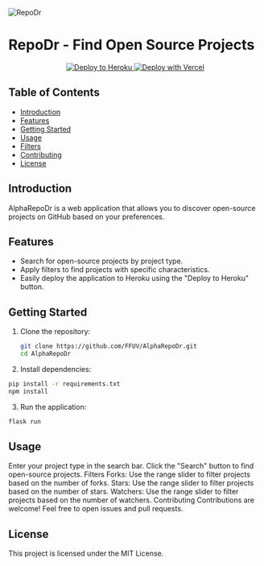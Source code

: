 ![RepoDr](https://reposweeper.com/assets/stethoscope.png)
# RepoDr - Find Open Source Projects


<p align="center">
  <a href="https://heroku.com/deploy?template=https://github.com/FFUV/AlphaRepoDr" target="_blank">
    <img src="https://www.herokucdn.com/deploy/button.svg" alt="Deploy to Heroku">
      <a href="https://vercel.com/new/clone?utm_source=busiyi&utm_campaign=oss&repository-url=https://github.com/FFUV/AlphaRepoDr" target="_blank">
    <img src="https://vercel.com/button" alt="Deploy with Vercel">
  </a>
</p>

## Table of Contents

- [Introduction](#introduction)
- [Features](#features)
- [Getting Started](#getting-started)
- [Usage](#usage)
- [Filters](#filters)
- [Contributing](#contributing)
- [License](#license)

## Introduction

AlphaRepoDr is a web application that allows you to discover open-source projects on GitHub based on your preferences.

## Features

- Search for open-source projects by project type.
- Apply filters to find projects with specific characteristics.
- Easily deploy the application to Heroku using the "Deploy to Heroku" button.

## Getting Started

1. Clone the repository:

   ```bash
   git clone https://github.com/FFUV/AlphaRepoDr.git
   cd AlphaRepoDr
   ```
2. Install dependencies:

```bash
pip install -r requirements.txt
npm install
```
3. Run the application:
```bash
flask run
```
## Usage
Enter your project type in the search bar.
Click the "Search" button to find open-source projects.
Filters
Forks: Use the range slider to filter projects based on the number of forks.
Stars: Use the range slider to filter projects based on the number of stars.
Watchers: Use the range slider to filter projects based on the number of watchers.
Contributing
Contributions are welcome! Feel free to open issues and pull requests.

## License
This project is licensed under the MIT License.
